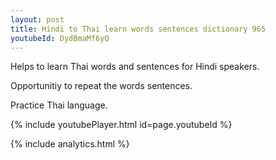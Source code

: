 ```yaml
---
layout: post
title: Hindi to Thai learn words sentences dictionary 965 
youtubeId: DydBmaMf6yQ
---
```

 
 
Helps to learn Thai words and sentences for Hindi speakers.

Opportunitiy to repeat the words sentences. 

Practice Thai language. 
 
{% include youtubePlayer.html id=page.youtubeId %}
 
 
{% include analytics.html %}